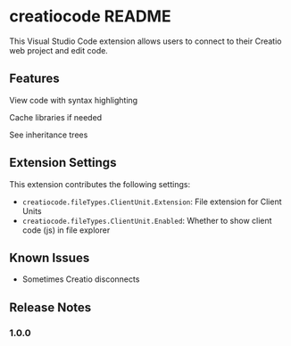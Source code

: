 # creatiocode README

This Visual Studio Code extension allows users to connect to their Creatio web project and edit code.

## Features

View code with syntax highlighting

Cache libraries if needed

See inheritance trees

## Extension Settings

This extension contributes the following settings:

* `creatiocode.fileTypes.ClientUnit.Extension`: File extension for Client Units
* `creatiocode.fileTypes.ClientUnit.Enabled`: Whether to show client code (js) in file explorer

## Known Issues

* Sometimes Creatio disconnects

## Release Notes

### 1.0.0
